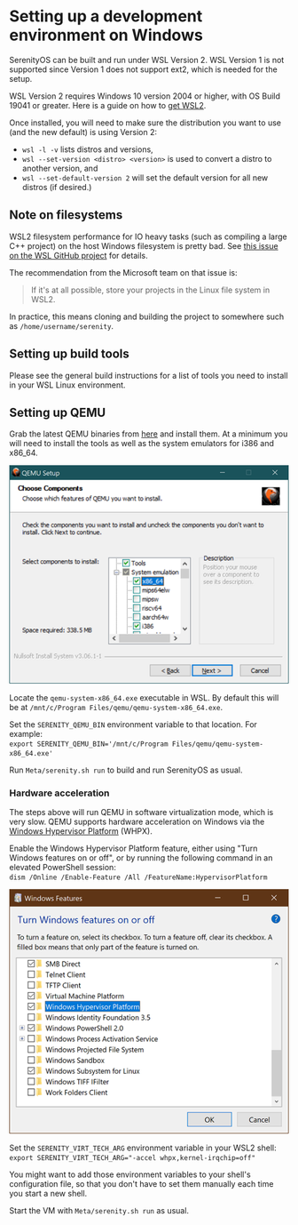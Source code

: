 # Setting up a development environment on Windows

SerenityOS can be built and run under WSL Version 2.
WSL Version 1 is not supported since Version 1 does not support ext2, which is needed for the setup.

WSL Version 2 requires Windows 10 version 2004 or higher, with OS Build 19041 or greater. Here is a guide on how to
[get WSL2](https://docs.microsoft.com/en-us/windows/wsl/install-win10).

Once installed, you will need to make sure the distribution you want to use (and the new default) is using Version 2:
- `wsl -l -v` lists distros and versions,<br/>
- `wsl --set-version <distro> <version>` is used to convert a distro to another version, and<br/>
- `wsl --set-default-version 2` will set the default version for all new distros (if desired.)<br/>

## Note on filesystems

WSL2 filesystem performance for IO heavy tasks (such as compiling a large C++ project) on the host Windows filesystem is
pretty bad. See [this issue on the WSL GitHub project](https://github.com/microsoft/WSL/issues/4197#issuecomment-604592340)
for details.

The recommendation from the Microsoft team on that issue is:

> If it's at all possible, store your projects in the Linux file system in WSL2.

In practice, this means cloning and building the project to somewhere such as `/home/username/serenity`.

## Setting up build tools

Please see the general build instructions for a list of tools you need to install in your WSL Linux environment.

## Setting up QEMU

Grab the latest QEMU binaries from [here](https://www.qemu.org/download/#windows) and install them. At a minimum you
will need to install the tools as well as the system emulators for i386 and x86_64.

![QEMU Components](QEMU_Components.png)

Locate the `qemu-system-x86_64.exe` executable in WSL.
By default this will be at `/mnt/c/Program Files/qemu/qemu-system-x86_64.exe`.

Set the `SERENITY_QEMU_BIN` environment variable to that location. For example: \
`export SERENITY_QEMU_BIN='/mnt/c/Program Files/qemu/qemu-system-x86_64.exe'`

Run `Meta/serenity.sh run` to build and run SerenityOS as usual.

### Hardware acceleration

The steps above will run QEMU in software virtualization mode, which is very slow.
QEMU supports hardware acceleration on Windows via the [Windows Hypervisor Platform](https://docs.microsoft.com/en-us/virtualization/api/)
(WHPX).

Enable the Windows Hypervisor Platform feature, either using "Turn Windows features on or off", or by running the
following command in an elevated PowerShell session: \
`dism /Online /Enable-Feature /All /FeatureName:HypervisorPlatform`

![WHPX Windows Feature](WHPX_Feature.png)

Set the `SERENITY_VIRT_TECH_ARG` environment variable in your WSL2 shell: \
`export SERENITY_VIRT_TECH_ARG="-accel whpx,kernel-irqchip=off"`

You might want to add those environment variables to your shell's configuration file, so that you don't have to set them
manually each time you start a new shell.

Start the VM with `Meta/serenity.sh run` as usual.
